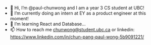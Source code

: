 - 👋 Hi, I’m @paul-chunwong and I am a year 3 CS student at UBC!
- 👀 I’m currently doing an intern at EY as a product engineer at this moment!
- 🌱 I’m learning React and Database...
- 📫 How to reach me chunwong@student.ubc.ca or linkedin: https://www.linkedin.com/in/chun-pang-paul-wong-5b9091221/

<!---
paul-chunwong/paul-chunwong is a ✨ special ✨ repository because its `README.md` (this file) appears on your GitHub profile.
You can click the Preview link to take a look at your changes.
--->
